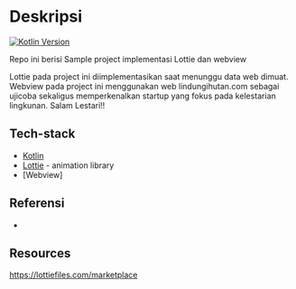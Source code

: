 # Deskripsi
[![Kotlin Version](https://img.shields.io/badge/Kotlin-1.3.50-blue.svg)](https://kotlinlang.org)

Repo ini berisi Sample project implementasi Lottie dan webview

Lottie pada project ini diimplementasikan saat menunggu data web dimuat.
Webview pada project ini menggunakan web lindungihutan.com sebagai ujicoba sekaligus memperkenalkan startup yang fokus pada kelestarian lingkunan.
Salam Lestari!!

## Tech-stack
* [Kotlin](https://kotlinlang.org/) 
* [Lottie](http://airbnb.io/lottie) - animation library
* [Webview]

## Referensi
*

## Resources
https://lottiefiles.com/marketplace

